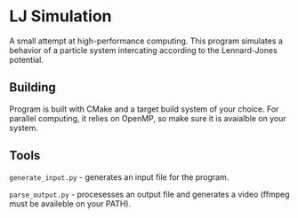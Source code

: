 # LJ Simulation

A small attempt at high-performance computing. This program simulates a behavior of a particle system intercating according to the Lennard-Jones potential.

## Building

Program is built with CMake and a target build system of your choice. For parallel computing, it relies on OpenMP, so make sure it is avaialble on your system.

## Tools

`generate_input.py` - generates an input file for the program.

`parse_output.py` - procesesses an output file and generates a video (ffmpeg must be availeble on your PATH).